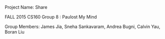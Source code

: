 Project Name: Share

FALL 2015 CS160 Group 8 : Paulost My Mind

Group Members: James Jia, Sneha Sankavaram, Andrea Bugni, Calvin Yau, Boran Liu


